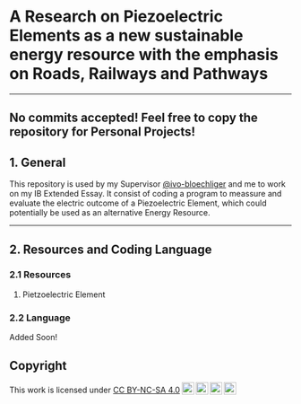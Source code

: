 # A Research on Piezoelectric Elements as a new sustainable energy resource with the emphasis on Roads, Railways and Pathways

---
<!-- Uncomment following line if Extended Essay Submitted -->
<!-- Extended Essay Handed in and Project Archived. If interested in the Project feel free to copy the repository. No commits accepted! -->

**No commits accepted!** Feel free to copy the repository for Personal Projects!
---

## 1. General

This repository is used by my Supervisor [@ivo-bloechliger](https://github.com/ivo-bloechliger) and me to work on my IB Extended Essay. It consist of coding a program to meassure and evaluate the electric outcome of a Piezoelectric Element, which could potentially be used as an alternative Energy Resource.

---

## 2. Resources and Coding Language

### 2.1 Resources

1. Pietzoelectric Element <!-- Add Link []()-->
<!-- Add Further Components if needed -->

### 2.2 Language

<!-- Add Languages -->
Added Soon!

## Copyright

 <p xmlns:cc="http://creativecommons.org/ns#" >This work is licensed under <a href="http://creativecommons.org/licenses/by-nc-sa/4.0/?ref=chooser-v1" target="_blank" rel="license noopener noreferrer" style="display:inline-block;">CC BY-NC-SA 4.0<img style="height:22px!important;margin-left:3px;vertical-align:text-bottom;" src="https://mirrors.creativecommons.org/presskit/icons/cc.svg?ref=chooser-v1"><img style="height:22px!important;margin-left:3px;vertical-align:text-bottom;" src="https://mirrors.creativecommons.org/presskit/icons/by.svg?ref=chooser-v1"><img style="height:22px!important;margin-left:3px;vertical-align:text-bottom;" src="https://mirrors.creativecommons.org/presskit/icons/nc.svg?ref=chooser-v1"><img style="height:22px!important;margin-left:3px;vertical-align:text-bottom;" src="https://mirrors.creativecommons.org/presskit/icons/sa.svg?ref=chooser-v1"></a></p> 